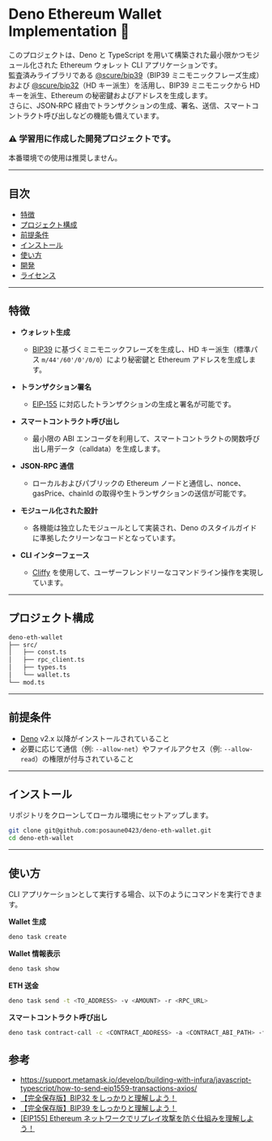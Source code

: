 # Deno Ethereum Wallet Implementation 🦕

このプロジェクトは、Deno と TypeScript を用いて構築された最小限かつモジュール化された Ethereum ウォレット CLI
アプリケーションです。\
監査済みライブラリである [@scure/bip39](https://deno.land/x/scure_bip39)（BIP39 ミニモニックフレーズ生成）および
[@scure/bip32](https://deno.land/x/scure_bip32)（HD キー派生）を活用し、BIP39 ミニモニックから HD キーを派生、Ethereum
の秘密鍵およびアドレスを生成します。\
さらに、JSON‑RPC 経由でトランザクションの生成、署名、送信、スマートコントラクト呼び出しなどの機能も備えています。

### ⚠️ 学習用に作成した開発プロジェクトです。

本番環境での使用は推奨しません。

---

## 目次

- [特徴](#特徴)
- [プロジェクト構成](#プロジェクト構成)
- [前提条件](#前提条件)
- [インストール](#インストール)
- [使い方](#使い方)
- [開発](#開発)
- [ライセンス](#ライセンス)

---

## 特徴

- **ウォレット生成**

  - [BIP39](https://iancoleman.io/bip39/) に基づくミニモニックフレーズを生成し、HD キー派生（標準パス `m/44'/60'/0'/0/0`）により秘密鍵と Ethereum
    アドレスを生成します。

- **トランザクション署名**

  - [EIP‑155](https://eips.ethereum.org/EIPS/eip-155) に対応したトランザクションの生成と署名が可能です。

- **スマートコントラクト呼び出し**

  - 最小限の ABI エンコーダを利用して、スマートコントラクトの関数呼び出し用データ（calldata）を生成します。

- **JSON‑RPC 通信**

  - ローカルおよびパブリックの Ethereum ノードと通信し、nonce、gasPrice、chainId
    の取得や生トランザクションの送信が可能です。

- **モジュール化された設計**

  - 各機能は独立したモジュールとして実装され、Deno のスタイルガイドに準拠したクリーンなコードとなっています。

- **CLI インターフェース**
  - [Cliffy](https://deno.land/x/cliffy) を使用して、ユーザーフレンドリーなコマンドライン操作を実現しています。

---

## プロジェクト構成

```bash
deno-eth-wallet
├── src/
│   ├── const.ts
│   ├── rpc_client.ts
│   ├── types.ts
│   └── wallet.ts
└── mod.ts
```

---

## 前提条件

- [Deno](https://deno.land/) v2.x 以降がインストールされていること
- 必要に応じて通信（例: `--allow-net`）やファイルアクセス（例: `--allow-read`）の権限が付与されていること

---

## インストール

リポジトリをクローンしてローカル環境にセットアップします。

```bash
git clone git@github.com:posaune0423/deno-eth-wallet.git
cd deno-eth-wallet
```

---

## 使い方

CLI アプリケーションとして実行する場合、以下のようにコマンドを実行できます。

**Wallet 生成**

```bash
deno task create
```

**Wallet 情報表示**

```bash
deno task show
```

**ETH 送金**

```bash
deno task send -t <TO_ADDRESS> -v <AMOUNT> -r <RPC_URL>
```

**スマートコントラクト呼び出し**

```bash
deno task contract-call -c <CONTRACT_ADDRESS> -a <CONTRACT_ABI_PATH> -f <FUNCTION_NAME> -p '[<PARAMETERS>]' -v 0 -r <RPC_URL>
```

## 参考

- https://support.metamask.io/develop/building-with-infura/javascript-typescript/how-to-send-eip1559-transactions-axios/
- [【完全保存版】BIP32 をしっかりと理解しよう！ ](https://note.com/standenglish/n/nfd15c746435f)
- [【完全保存版】BIP39 をしっかりと理解しよう！ ](https://note.com/standenglish/n/n8aea890f6286)
- [[EIP155] Ethereum ネットワークでリプレイ攻撃を防ぐ仕組みを理解しよう！](https://qiita.com/cardene/items/2526432899353e4a0225)
